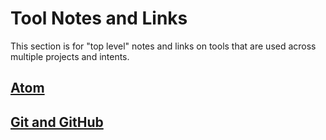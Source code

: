 # Tool Notes and Links

This section is for "top level" notes and links on tools that are used across multiple projects and intents.

## [Atom][]

[atom]: <https://atom.io>

## [Git and GitHub](https://github.com/DouglasUrner/Toolchain/tree/master/Tools/Git)


